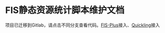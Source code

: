 # FIS静态资源统计脚本维护文档

项目已迁移到Gitlab，请点击不同分支查看代码。[FIS-Plus](http://gitlab.baidu.com/fis-dev/fis-plus-smarty-plugin/tree/autopack-fisplus)接入、[Quickling](http://gitlab.baidu.com/fis-dev/fis-plus-smarty-plugin/tree/autopack-quickling)接入









